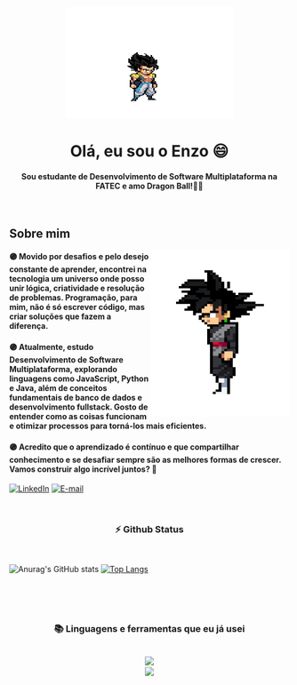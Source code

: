 <div align="center">
    <img src="gifs/gogeta.gif" width="60%" height="200px">
</div>

</h1>
<h1 align="center">Olá, eu sou o Enzo 😄</h1>
<h4 align="center">Sou estudante de Desenvolvimento de Software Multiplataforma na FATEC e amo Dragon Ball!🐉💜</h4>

<br>

 <h2 align="left">Sobre mim</h2>
<img align="right" alt="goku-black" src="gifs/gokublack3.gif" width="250px" height="300px" >
<h4 align="left">🟣 Movido por desafios e pelo desejo constante de aprender, encontrei na tecnologia um universo onde posso unir <strong>lógica, criatividade e resolução de problemas</strong>. Programação, para mim, não é só escrever código, mas <strong>criar soluções que fazem a diferença</strong>.</h4>
<h4 align="left">🟣 Atualmente, estudo <strong>Desenvolvimento de Software Multiplataforma</strong>, explorando linguagens como <strong>JavaScript, Python e Java</strong>, além de conceitos fundamentais de <strong>banco de dados e desenvolvimento fullstack</strong>. Gosto de entender como as coisas funcionam e <strong>otimizar processos para torná-los mais eficientes</strong>.</h4>
<h4 align="left">🟣 Acredito que o aprendizado é contínuo e que <strong>compartilhar conhecimento e se desafiar sempre são as melhores formas de crescer</strong>. Vamos construir algo incrível juntos? 🚀</h4>

[![LinkedIn](https://img.shields.io/badge/-LinkedIn-800080?style=for-the-badge&logo=linkedin&logoColor=white)](https://www.linkedin.com/in/enzo-ribeiro-b6569b240/)
[![E-mail](https://img.shields.io/badge/-Email-800080?style=for-the-badge&logo=microsoft-outlook&logoColor=white)](mailto:enzo.ribeiro.dionisio@gmail.com)

<br>
<h3 align="center">⚡ Github Status</h3>
<br>

![Anurag's GitHub stats](https://github-readme-stats.vercel.app/api?username=EnzoRibeir&theme=jolly&show_icons=true)
[![Top Langs](https://github-readme-stats.vercel.app/api/top-langs/?username=EnzoRibeir&layout=donut)](https://github.com/anuraghazra/github-readme-stats)


<br/><br/>
<br>

<h3 align="center">📚 Linguagens e ferramentas que eu já usei </h3>
<br/>
<div align="center">
    <img src="https://skillicons.dev/icons?i=bootstrap,html,css,react,github,git,c,python,javascript" /><br>
    <img src="https://skillicons.dev/icons?i=eclipse,vscode,notion,figma,photoshop,visualstudio,mysql,php,java"" /><br>
</div>

<br>


<!--
**EnzoRibeir/EnzoRibeir** is a ✨ _special_ ✨ repository because its `README.md` (this file) appears on your GitHub profile.

Here are some ideas to get you started:

- 🔭 I’m currently working on ...
- 🌱 I’m currently learning ...
- 👯 I’m looking to collaborate on ...
- 🤔 I’m looking for help with ...
- 💬 Ask me about ...
- 📫 How to reach me: ...
- 😄 Pronouns: ...
- ⚡ Fun fact: ...
-->
